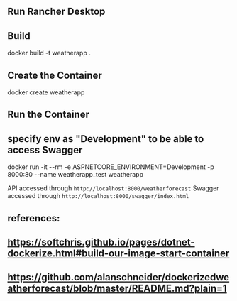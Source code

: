 <!-- 
Markdown Cheat Sheet 

https://code.visualstudio.com/docs/languages/markdown#:~:text=Markdown%20preview,-VS%20Code%20supports&text=To%20switch%20between%20views%2C%20press,real%2Dtime%20as%20you%20edit. -->

## Run Rancher Desktop

## Build
docker build -t weatherapp .

## Create the Container
docker create weatherapp

## Run the Container
## specify env as "Development" to be able to access Swagger
docker run -it --rm -e ASPNETCORE_ENVIRONMENT=Development -p 8000:80 --name weatherapp_test weatherapp

API accessed through `http://localhost:8000/weatherforecast`
Swagger accessed through `http://localhost:8000/swagger/index.html`


## references: 
## https://softchris.github.io/pages/dotnet-dockerize.html#build-our-image-start-container
## https://github.com/alanschneider/dockerizedweatherforecast/blob/master/README.md?plain=1

